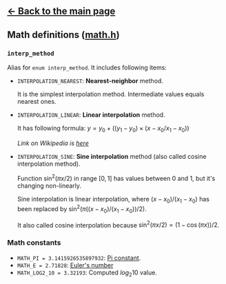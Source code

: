 ## [<- Back to the main page](../Main.md)

## Math definitions ([math.h](../../math.h))

### <code>interp_method</code>
Alias for <code>enum interp_method</code>. It includes following items:
- <code>INTERPOLATION_NEAREST</code>: **Nearest-neighbor** method.

    It is the simplest interpolation method.
    Intermediate values equals nearest ones.
    
- <code>INTERPOLATION_LINEAR</code>: **Linear interpolation** method.

    It has following formula: $y = y_{0}+((y_{1}-y_{0})\times(x-x_{0}/x_{1}-x_{0}))$
    
    *Link on Wikipedia is [here](https://en.wikipedia.org/wiki/Linear_interpolation)*

- <code>INTERPOLATION_SINE</code>: **Sine interpolation** method (also called cosine interpolation method).

    Function $\sin^2(\pi x / 2)$ in range $[0,1]$ has values between 0 and 1, but it's changing non-linearly.

    Sine interpolation is linear interpolation, where $(x-x_{0})/(x_{1}-x_{0})$ has been replaced by $\sin^2(\pi((x-x_{0})/(x_{1}-x_{0}))/2)$.

    It also called cosine interpolation because $\sin^2(\pi x/2) = (1-\cos(\pi x))/2$.

### Math constants

- <code>MATH_PI = 3.1415926535897932</code>: [Pi constant](https://en.wikipedia.org/wiki/Pi). 
- <code>MATH_E = 2.71828</code>: [Euler's number](https://en.wikipedia.org/wiki/E_(mathematical_constant))
- <code>MATH_LOG2_10 = 3.32193</code>: Computed $log_{2} 10$ value.